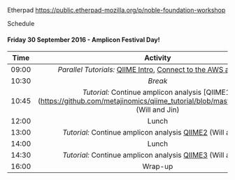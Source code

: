 

Etherpad
https://public.etherpad-mozilla.org/p/noble-foundation-workshop


Schedule
#### <a name="24"></a>  Friday 30 September 2016 -  Amplicon Festival Day!
| Time       | Activity        | Location  |
| ------------- |:-------------:| :-----:|
| 09:00      | _Parallel Tutorials:_ [QIIME Intro](https://github.com/edamame-course/2016-tutorials/blob/master/lectures/QIIMESlides.pdf), [Connect to the AWS and Tmux](https://github.com/metajinomics/qiime_tutorial/blob/master/tmux.md)  |   |
| 10:30 | _Break_  |   |
| 10:45 | _Tutorial:_ Continue amplicon analysis [QIIME1] (https://github.com/metajinomics/qiime_tutorial/blob/master/QIIME1.md) (Will and Jin)|   |
| 12:00 | Lunch   | TBA  |
| 13:00 | _Tutorial:_ Continue amplicon analysis [QIIME2](https://github.com/metajinomics/qiime_tutorial/blob/master/QIIME2.md) (Will and Jin) |   |
| 14:00 | Lunch   | TBA  |
| 14:30 | _Tutorial:_ Continue amplicon analysis [QIIME3](https://github.com/metajinomics/qiime_tutorial/blob/master/QIIME3.md) (Will and Jin) | |
| 16:00 | Wrap-up   |  |


